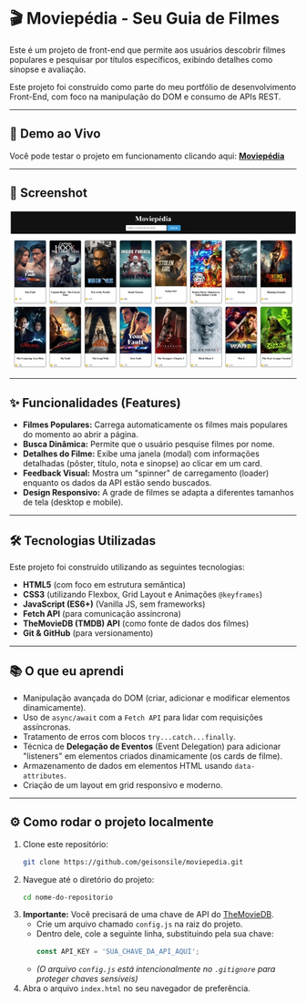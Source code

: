 # 🎬 Moviepédia - Seu Guia de Filmes

Este é um projeto de front-end que permite aos usuários descobrir filmes populares e pesquisar por títulos específicos, exibindo detalhes como sinopse e avaliação.

Este projeto foi construído como parte do meu portfólio de desenvolvimento Front-End, com foco na manipulação do DOM e consumo de APIs REST.

---

## 🚀 Demo ao Vivo

Você pode testar o projeto em funcionamento clicando aqui:
**[Moviepédia](https://geisonsile.github.io/moviepedia/)**

---

## 📸 Screenshot

![MoviePedia em ação](screenshot_home.jpg)

---

## ✨ Funcionalidades (Features)

* **Filmes Populares:** Carrega automaticamente os filmes mais populares do momento ao abrir a página.
* **Busca Dinâmica:** Permite que o usuário pesquise filmes por nome.
* **Detalhes do Filme:** Exibe uma janela (modal) com informações detalhadas (pôster, título, nota e sinopse) ao clicar em um card.
* **Feedback Visual:** Mostra um "spinner" de carregamento (loader) enquanto os dados da API estão sendo buscados.
* **Design Responsivo:** A grade de filmes se adapta a diferentes tamanhos de tela (desktop e mobile).

---

## 🛠️ Tecnologias Utilizadas

Este projeto foi construído utilizando as seguintes tecnologias:

* **HTML5** (com foco em estrutura semântica)
* **CSS3** (utilizando Flexbox, Grid Layout e Animações `@keyframes`)
* **JavaScript (ES6+)** (Vanilla JS, sem frameworks)
* **Fetch API** (para comunicação assíncrona)
* **TheMovieDB (TMDB) API** (como fonte de dados dos filmes)
* **Git & GitHub** (para versionamento)

---

## 📚 O que eu aprendi

* Manipulação avançada do DOM (criar, adicionar e modificar elementos dinamicamente).
* Uso de `async/await` com a `Fetch API` para lidar com requisições assíncronas.
* Tratamento de erros com blocos `try...catch...finally`.
* Técnica de **Delegação de Eventos** (Event Delegation) para adicionar "listeners" em elementos criados dinamicamente (os cards de filme).
* Armazenamento de dados em elementos HTML usando `data-attributes`.
* Criação de um layout em grid responsivo e moderno.

---

## ⚙️ Como rodar o projeto localmente

1.  Clone este repositório:
    ```bash
    git clone https://github.com/geisonsile/moviepedia.git
    ```
2.  Navegue até o diretório do projeto:
    ```bash
    cd nome-do-repositorio
    ```
3.  **Importante:** Você precisará de uma chave de API do [TheMovieDB](https://www.themoviedb.org/).
    * Crie um arquivo chamado `config.js` na raiz do projeto.
    * Dentro dele, cole a seguinte linha, substituindo pela sua chave:
        ```javascript
        const API_KEY = 'SUA_CHAVE_DA_API_AQUI';
        ```
    * *(O arquivo `config.js` está intencionalmente no `.gitignore` para proteger chaves sensíveis)*
4.  Abra o arquivo `index.html` no seu navegador de preferência.
